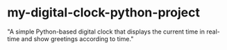 # my-digital-clock-python-project
"A simple Python-based digital clock that displays the current time in real-time and show greetings according to time."
